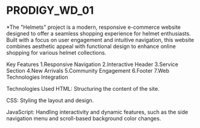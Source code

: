 # PRODIGY_WD_01


*The "Helmets" project is a modern, responsive e-commerce website designed to offer a seamless shopping experience for helmet enthusiasts. Built with a focus on user engagement and intuitive navigation, this website combines aesthetic appeal with functional design to enhance online shopping for various helmet collections.

Key Features
1.Responsive Navigation
2.Interactive Header
3.Service Section
4.New Arrivals
5.Community Engagement
6.Footer
7.Web Technologies Integration

Technologies Used
HTML: Structuring the content of the site.

CSS: Styling the layout and design.

JavaScript: Handling interactivity and dynamic features, such as the side navigation menu and scroll-based background color changes.

